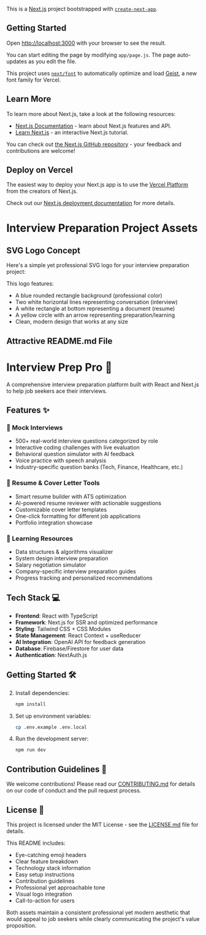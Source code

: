 This is a [Next.js](https://nextjs.org) project bootstrapped with [`create-next-app`](https://github.com/vercel/next.js/tree/canary/packages/create-next-app).

## Getting Started

Open [http://localhost:3000](http://localhost:3000) with your browser to see the result.

You can start editing the page by modifying `app/page.js`. The page auto-updates as you edit the file.

This project uses [`next/font`](https://nextjs.org/docs/app/building-your-application/optimizing/fonts) to automatically optimize and load [Geist](https://vercel.com/font), a new font family for Vercel.

## Learn More

To learn more about Next.js, take a look at the following resources:

- [Next.js Documentation](https://nextjs.org/docs) - learn about Next.js features and API.
- [Learn Next.js](https://nextjs.org/learn) - an interactive Next.js tutorial.

You can check out [the Next.js GitHub repository](https://github.com/vercel/next.js) - your feedback and contributions are welcome!

## Deploy on Vercel

The easiest way to deploy your Next.js app is to use the [Vercel Platform](https://vercel.com/new?utm_medium=default-template&filter=next.js&utm_source=create-next-app&utm_campaign=create-next-app-readme) from the creators of Next.js.

Check out our [Next.js deployment documentation](https://nextjs.org/docs/app/building-your-application/deploying) for more details.

# Interview Preparation Project Assets

## SVG Logo Concept

Here's a simple yet professional SVG logo for your interview preparation project:

This logo features:

- A blue rounded rectangle background (professional color)
- Two white horizontal lines representing conversation (interview)
- A white rectangle at bottom representing a document (resume)
- A yellow circle with an arrow representing preparation/learning
- Clean, modern design that works at any size

## Attractive README.md File

# Interview Prep Pro 🚀

A comprehensive interview preparation platform built with React and Next.js to help job seekers ace their interviews.

## Features ✨

### 🎯 Mock Interviews

- 500+ real-world interview questions categorized by role
- Interactive coding challenges with live evaluation
- Behavioral question simulator with AI feedback
- Voice practice with speech analysis
- Industry-specific question banks (Tech, Finance, Healthcare, etc.)

### 📄 Resume & Cover Letter Tools

- Smart resume builder with ATS optimization
- AI-powered resume reviewer with actionable suggestions
- Customizable cover letter templates
- One-click formatting for different job applications
- Portfolio integration showcase

### 🧠 Learning Resources

- Data structures & algorithms visualizer
- System design interview preparation
- Salary negotiation simulator
- Company-specific interview preparation guides
- Progress tracking and personalized recommendations

## Tech Stack 💻

- **Frontend**: React with TypeScript
- **Framework**: Next.js for SSR and optimized performance
- **Styling**: Tailwind CSS + CSS Modules
- **State Management**: React Context + useReducer
- **AI Integration**: OpenAI API for feedback generation
- **Database**: Firebase/Firestore for user data
- **Authentication**: NextAuth.js

## Getting Started 🛠️

2. Install dependencies:

   ```bash
   npm install
   ```

3. Set up environment variables:

   ```bash
   cp .env.example .env.local
   ```

4. Run the development server:
   ```bash
   npm run dev
   ```

## Contribution Guidelines 🤝

We welcome contributions! Please read our [CONTRIBUTING.md](./CONTRIBUTING.md) for details on our code of conduct and the pull request process.

## License 📜

This project is licensed under the MIT License - see the [LICENSE.md](./LICENSE.md) file for details.

This README includes:

- Eye-catching emoji headers
- Clear feature breakdown
- Technology stack information
- Easy setup instructions
- Contribution guidelines
- Professional yet approachable tone
- Visual logo integration
- Call-to-action for users

Both assets maintain a consistent professional yet modern aesthetic that would appeal to job seekers while clearly communicating the project's value proposition.

